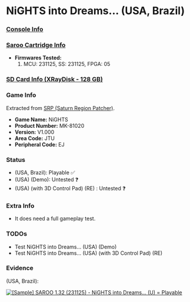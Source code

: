 # NiGHTS into Dreams... (USA, Brazil)

### [Console Info](../../../../../Info/Consoles/VA13/README.md)

### [Saroo Cartridge Info](../../../../../Info/Cartridges/RetroGameParadiseStore/1.32F/README.md)

- <b>Firmwares Tested:</b>
  1. MCU: 231125, SS: 231125, FPGA: 05

### [SD Card Info (XRayDisk - 128 GB)](../../../../../Info/SdCards/XRayDisk/128GB/fat32/README.md)

### Game Info

Extracted from [SRP (Saturn Region Patcher)](https://segaxtreme.net/resources/saturn-region-patcher.81/download).

- <b>Game Name:</b> NiGHTS
- <b>Product Number:</b> MK-81020
- <b>Version:</b> V1.000
- <b>Area Code:</b> JTU
- <b>Peripheral Code:</b> EJ

### Status

- (USA, Brazil): Playable :white_check_mark:
- (USA) (Demo): Untested :question:
- (USA) (with 3D Control Pad) (RE) : Untested :question:

### Extra Info

- It does need a full gameplay test.

### TODOs

- Test NiGHTS into Dreams... (USA) (Demo)
- Test NiGHTS into Dreams... (USA) (with 3D Control Pad) (RE)

### Evidence

(USA, Brazil):

[![[Sample] SAROO 1.32 (231125) - NiGHTS into Dreams... (U) = Playable](https://img.youtube.com/vi/vZdfZhRnEiA/0.jpg)](https://www.youtube.com/watch?v=vZdfZhRnEiA)
